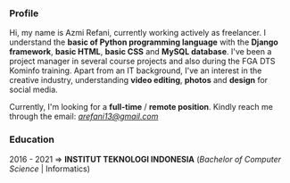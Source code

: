 ### Profile

Hi, my name is Azmi Refani, currently working actively as freelancer. I understand the **basic of Python programming language** with the **Django framework**, **basic HTML**, **basic CSS** and **MySQL database**. I've been a project manager in several course projects and also during the FGA DTS Kominfo training. Apart from an IT background, I've an interest in the creative industry, understanding **video editing**, **photos** and **design** for social media.

Currently, I'm looking for a **full-time** / **remote position**.
Kindly reach me through the email: *arefani13@gmail.com*

### Education
2016 - 2021 => **INSTITUT TEKNOLOGI INDONESIA** 
(*Bachelor of Computer Science* | Informatics)
